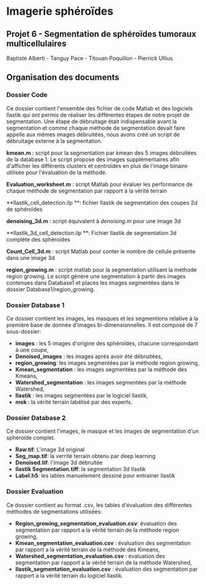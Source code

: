 # Imagerie sphéroïdes
## Projet 6 - Segmentation de sphéroïdes tumoraux multicellulaires
Baptiste Alberti - Tanguy Pace - Titouan Poquillon - Pierrick Ullius





## Organisation des documents

### Dossier Code

Ce dossier contient l'ensemble des fichier de code Matlab et des logiciels Ilastik qui ont permis de réaliser les différentes étapes de notre projet de segmentation.
Une étape de débruitage était indispensable avant la segmentation et comme chaque méthode de segmentation devait faire appelle aux mêmes images débruitées, nous avons créé un script de débruitage externe à la segmentation.

**kmean.m** : script pour la segmentation par kmean des 5 images débruitées de la database 1. Le script propose des images supplémentaires afin d'afficher les différents clusters et centroïdes en plus de l'image binaire utilisée pour l'évaluation de la méthode.

**Evaluation_worksheet.m** : script Matlab pour évaluer les performance de chaque méthode de segmentation par rapport à la vérité terrain

**Ilastik_cell_detection.ilp **: fichier Ilastik de segmentation des coupes 2d de sphéroïdes

**denoising_3d.m** : script équivalent à *denoising.m* pour une image 3d

**Ilastik_3d_cell_detection.ilp **: Fichier Ilastik de segmentation 3d complète des sphéroïdes

**Count_Cell_3d.m** : script Matlab pour conter le nombre de cellule présente dans une image 3d

**region_growing.m** : script matlab pour la segmentation utilisant la méthode region growing. Le script génère une segmentation à partir des images contenues dans Database1 et places les images segmentées dans le dossier Database1/region_growing.



### Dossier Database 1

Ce dossier contient les images, les masques et les segmentions relative à la première base de donnée d'images bi-dimensionnelles. Il est composé de 7 sous-dossier:

- **images** : les 5 images d'origine des sphéroïdes, chacune correspondant à une coupe,
- **Denoised_images** : les images après avoir été débruitées,
- **region_growing**: les images segmentées par la méthode region growing,
- **Kmean_segmentation** : les images segmentées par la méthode des Kmeans,
- **Watershed_segmentation** : les images segmentées par la méthode Watershed,
- **Ilastik** : les images segmentées par le logiciel Ilastik,
- **msk** : la vérité terrain labélisé par des experts.

### Dossier Database 2 

Ce dossier contient l'images, le masque et les images de segmentation d'un sphéroïde complet. 

- **Raw.tif**: L'image 3d original
- **Seg_map.tif**: la verrité terrain obtenu par deep learning
- **Denoised.tif**: l'image 3d débruitée
- **Ilastik Segmentation.tiff**: la segmentation 3d Ilastik
- **Label.h5**: les lables manuelement dessiné pour entrainer Ilastik

### Dossier Evaluation

Ce dossier contient au format .csv, les tables d'évaluation des différentes méthodes de segmentations utilisées: 

- **Region_growing_segmentation_evaluation.csv**: évaluation des segmentation par rapport a la vérité terrain  de la méthode region growing,
- **Kmean_segmentation_evaluation.csv** : évaluation des segmentation par rapport a la vérité terrain  de la méthode des Kmeans,
- **Watershed_segmentation_evaluation.csv** : évaluation des segmentation par rapport a la vérité terrain  de la méthode Watershed,
- **Ilastik_segmentation_evaluation.csv** : évaluation des segmentation par rapport a la vérité terrain  du logiciel Ilastik.

